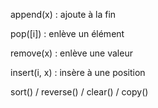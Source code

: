 append(x) : ajoute à la fin

pop([i]) : enlève un élément

remove(x) : enlève une valeur

insert(i, x) : insère à une position

sort() / reverse() / clear() / copy()
